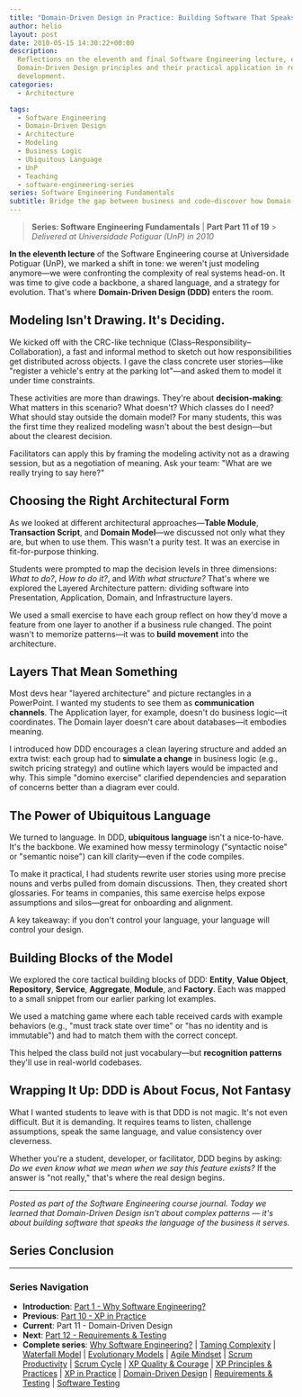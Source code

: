 ```yaml
---
title: "Domain-Driven Design in Practice: Building Software That Speaks Business"
author: helio
layout: post
date: 2010-05-15 14:30:22+00:00
description:
  Reflections on the eleventh and final Software Engineering lecture, exploring
  Domain-Driven Design principles and their practical application in real-world software
  development.
categories:
  - Architecture

tags:
  - Software Engineering
  - Domain-Driven Design
  - Architecture
  - Modeling
  - Business Logic
  - Ubiquitous Language
  - UnP
  - Teaching
  - software-engineering-series
series: Software Engineering Fundamentals
subtitle: Bridge the gap between business and code—discover how Domain-Driven Design creates shared language, models complex business rules, and builds software that truly reflects real-world domains
---
```


> **Series: Software Engineering Fundamentals** | **Part Part 11 of 19** > _Delivered at Universidade Potiguar (UnP) in 2010_

**In the eleventh lecture** of the Software Engineering course at Universidade Potiguar (UnP), we marked a shift in tone: we weren't just modeling anymore—we were confronting the complexity of real systems head-on. It was time to give code a backbone, a shared language, and a strategy for evolution. That's where **Domain-Driven Design (DDD)** enters the room.

## Modeling Isn't Drawing. It's Deciding.

We kicked off with the CRC-like technique (Class–Responsibility–Collaboration), a fast and informal method to sketch out how responsibilities get distributed across objects. I gave the class concrete user stories—like "register a vehicle's entry at the parking lot"—and asked them to model it under time constraints.

These activities are more than drawings. They're about **decision-making**: What matters in this scenario? What doesn't? Which classes do I need? What should stay outside the domain model? For many students, this was the first time they realized modeling wasn't about the best design—but about the clearest decision.

Facilitators can apply this by framing the modeling activity not as a drawing session, but as a negotiation of meaning. Ask your team: "What are we really trying to say here?"

## Choosing the Right Architectural Form

As we looked at different architectural approaches—**Table Module**, **Transaction Script**, and **Domain Model**—we discussed not only what they are, but when to use them. This wasn't a purity test. It was an exercise in fit-for-purpose thinking.

Students were prompted to map the decision levels in three dimensions: _What to do?_, _How to do it?_, and _With what structure?_ That's where we explored the Layered Architecture pattern: dividing software into Presentation, Application, Domain, and Infrastructure layers.

We used a small exercise to have each group reflect on how they'd move a feature from one layer to another if a business rule changed. The point wasn't to memorize patterns—it was to **build movement** into the architecture.

## Layers That Mean Something

Most devs hear "layered architecture" and picture rectangles in a PowerPoint. I wanted my students to see them as **communication channels**. The Application layer, for example, doesn't do business logic—it coordinates. The Domain layer doesn't care about databases—it embodies meaning.

I introduced how DDD encourages a clean layering structure and added an extra twist: each group had to **simulate a change** in business logic (e.g., switch pricing strategy) and outline which layers would be impacted and why. This simple "domino exercise" clarified dependencies and separation of concerns better than a diagram ever could.

## The Power of Ubiquitous Language

We turned to language. In DDD, **ubiquitous language** isn't a nice-to-have. It's the backbone. We examined how messy terminology ("syntactic noise" or "semantic noise") can kill clarity—even if the code compiles.

To make it practical, I had students rewrite user stories using more precise nouns and verbs pulled from domain discussions. Then, they created short glossaries. For teams in companies, this same exercise helps expose assumptions and silos—great for onboarding and alignment.

A key takeaway: if you don't control your language, your language will control your design.

## Building Blocks of the Model

We explored the core tactical building blocks of DDD: **Entity**, **Value Object**, **Repository**, **Service**, **Aggregate**, **Module**, and **Factory**. Each was mapped to a small snippet from our earlier parking lot examples.

We used a matching game where each table received cards with example behaviors (e.g., "must track state over time" or "has no identity and is immutable") and had to match them with the correct concept.

This helped the class build not just vocabulary—but **recognition patterns** they'll use in real-world codebases.

## Wrapping It Up: DDD is About Focus, Not Fantasy

What I wanted students to leave with is that DDD is not magic. It's not even difficult. But it is demanding. It requires teams to listen, challenge assumptions, speak the same language, and value consistency over cleverness.

Whether you're a student, developer, or facilitator, DDD begins by asking: _Do we even know what we mean when we say this feature exists?_ If the answer is "not really," that's where the real design begins.

---

_Posted as part of the Software Engineering course journal. Today we learned that Domain-Driven Design isn't about complex patterns — it's about building software that speaks the language of the business it serves._

## Series Conclusion

---

### **Series Navigation**

- **Introduction**: [Part 1 - Why Software Engineering?](../2010-02-24-software-engineering-purpose/)
- **Previous**: [Part 10 - XP in Practice](../2010-05-08-applying-xp-strategies/)
- **Current**: Part 11 - Domain-Driven Design
- **Next**: [Part 12 - Requirements & Testing](../2010-05-22-requirements-validation-tests/)
- **Complete series**: [Why Software Engineering?](../2010-02-24-software-engineering-purpose/) | [Taming Complexity](../2010-03-02-complexity-process/) | [Waterfall Model](../2010-03-10-waterfall-model/) | [Evolutionary Models](../2010-03-18-evolutionary-models/) | [Agile Mindset](../2010-03-26-agile-mindset/) | [Scrum Productivity](../2010-04-03-scrum-productivity/) | [Scrum Cycle](../2010-04-11-scrum-cycle/) | [XP Quality & Courage](../2010-04-19-xp-quality-courage/) | [XP Principles & Practices](../2010-05-01-xp-principles-practices/) | [XP in Practice](../2010-05-08-applying-xp-strategies/) | [Domain-Driven Design](../2010-05-15-domain-driven-design/) | [Requirements & Testing](../2010-05-22-requirements-validation-tests/) | [Software Testing](../2010-05-29-software-testing/)
